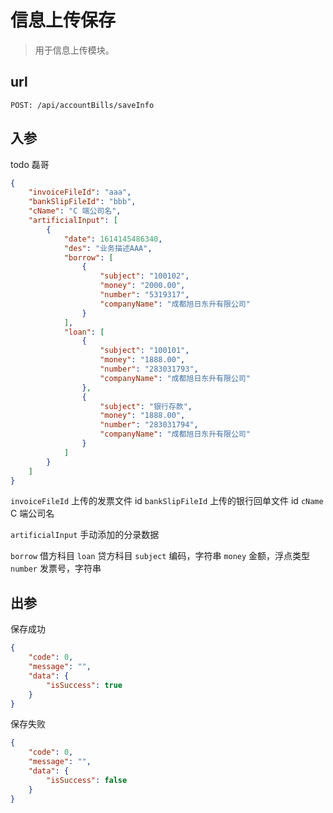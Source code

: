 # 信息上传保存

> 用于信息上传模块。

## url

```
POST: /api/accountBills/saveInfo
```

## 入参

todo 磊哥
```json
{
    "invoiceFileId": "aaa",
    "bankSlipFileId": "bbb",
    "cName": "C 端公司名",
    "artificialInput": [
        {
            "date": 1614145486340,
            "des": "业务描述AAA",
            "borrow": [
                {
                    "subject": "100102",
                    "money": "2000.00",
                    "number": "5319317",
                    "companyName": "成都旭日东升有限公司"
                }
            ],
            "loan": [
                {
                    "subject": "100101",
                    "money": "1888.00",
                    "number": "283031793",
                    "companyName": "成都旭日东升有限公司"
                },
                {
                    "subject": "银行存款",
                    "money": "1888.00",
                    "number": "283031794",
                    "companyName": "成都旭日东升有限公司"
                }
            ]
        }
    ]
}
```

`invoiceFileId` 上传的发票文件 id
`bankSlipFileId` 上传的银行回单文件 id
`cName` C 端公司名

`artificialInput` 手动添加的分录数据

`borrow` 借方科目
`loan` 贷方科目
`subject` 编码，字符串
`money` 金额，浮点类型
`number` 发票号，字符串

## 出参

保存成功

```json
{
    "code": 0,
    "message": "",
    "data": {
        "isSuccess": true
    }
}
```

保存失败

```json
{
    "code": 0,
    "message": "",
    "data": {
        "isSuccess": false
    }
}
```

